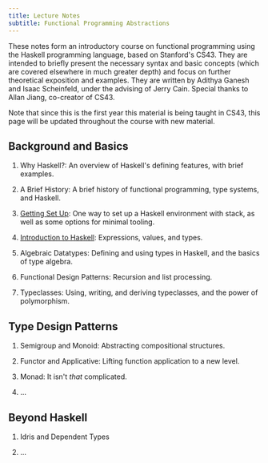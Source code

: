 ```yaml
---
title: Lecture Notes
subtitle: Functional Programming Abstractions
---
```


These notes form an introductory course on functional programming using the
Haskell programming language, based on Stanford's CS43. They are intended to
briefly present the necessary syntax and basic concepts (which are covered
elsewhere in much greater depth) and focus on further theoretical exposition and
examples. They are written by Adithya Ganesh and Isaac Scheinfeld, under the
advising of Jerry Cain.  Special thanks to Allan Jiang, co-creator of CS43.

Note that since this is the first year this material is being taught in CS43,
this page will be updated throughout the course with new material.

## Background and Basics

1. Why Haskell?<!--[Why Haskell?](notes/Why_Haskell.html)-->: An overview of Haskell's defining
   features, with brief examples.
   
1. A Brief History<!---[A Brief History](notes/A_Brief_History.html)-->: A brief history of functional
   programming, type systems, and Haskell.

1. [Getting Set Up](notes/Getting_Set_Up.html): One way to set up a Haskell environment with stack, as well
   as some options for minimal tooling.

1. [Introduction to Haskell](notes/Introduction_to_Haskell.html): Expressions, values, and
   types.

1. Algebraic Datatypes: Defining and using types in Haskell, and the basics of
   type algebra.

1. Functional Design Patterns: Recursion and list processing.

1. Typeclasses<!--[Typeclasses](notes/Typeclasses.html)-->: Using, writing, and
   deriving typeclasses, and the power of polymorphism.

## Type Design Patterns

1. Semigroup and Monoid<!--[Semigroup and
   Monoid](notes/Semigroup_and_Monoid.html)-->: Abstracting compositional
   structures.

1. Functor and Applicative<!--[Functor and Applicative](notes/Functor.html)-->:
   Lifting function application to a new level.

1. Monad<!--[Monad](notes/Monad.html)-->: It isn't *that* complicated.

1. ...

## Beyond Haskell

1. Idris and Dependent Types

1. ...

<!--
## Contributing

1. [Notes Features](notes/Notes_features.html)
-->
